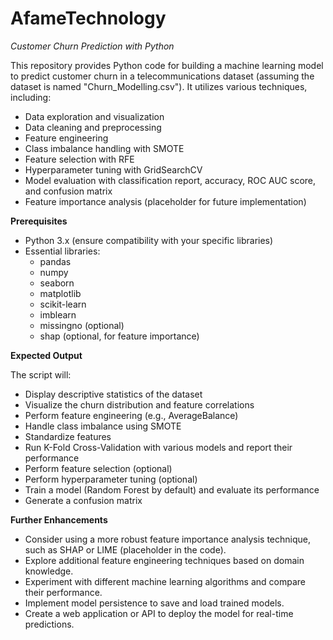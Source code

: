 # AfameTechnology

*Customer Churn Prediction with Python*

This repository provides Python code for building a machine learning model to predict customer churn in a telecommunications dataset (assuming the dataset is named "Churn_Modelling.csv"). It utilizes various techniques, including:

- Data exploration and visualization
- Data cleaning and preprocessing
- Feature engineering
- Class imbalance handling with SMOTE
- Feature selection with RFE
- Hyperparameter tuning with GridSearchCV
- Model evaluation with classification report, accuracy, ROC AUC score, and confusion matrix
- Feature importance analysis (placeholder for future implementation)

**Prerequisites**

- Python 3.x (ensure compatibility with your specific libraries)
- Essential libraries:
    - pandas
    - numpy
    - seaborn
    - matplotlib
    - scikit-learn
    - imblearn
    - missingno (optional)
    - shap (optional, for feature importance)


**Expected Output**

The script will:

- Display descriptive statistics of the dataset
- Visualize the churn distribution and feature correlations
- Perform feature engineering (e.g., AverageBalance)
- Handle class imbalance using SMOTE
- Standardize features
- Run K-Fold Cross-Validation with various models and report their performance
- Perform feature selection (optional)
- Perform hyperparameter tuning (optional)
- Train a model (Random Forest by default) and evaluate its performance
- Generate a confusion matrix

**Further Enhancements**

- Consider using a more robust feature importance analysis technique, such as SHAP or LIME (placeholder in the code).
- Explore additional feature engineering techniques based on domain knowledge.
- Experiment with different machine learning algorithms and compare their performance.
- Implement model persistence to save and load trained models.
- Create a web application or API to deploy the model for real-time predictions.

